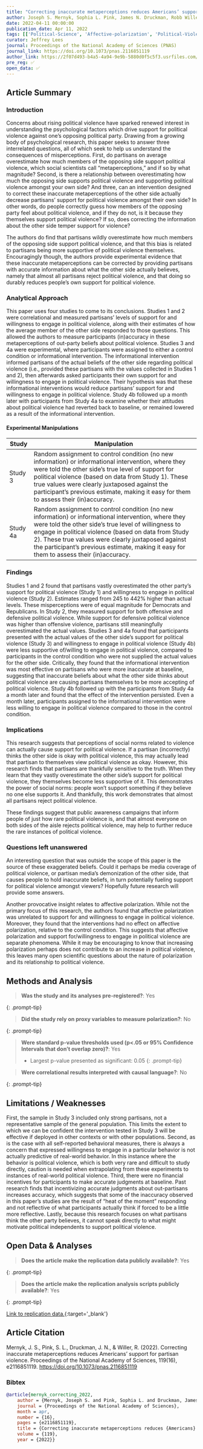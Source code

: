 ```yaml
---
title: "Correcting inaccurate metaperceptions reduces Americans’ support for partisan violence"
author: Joseph S. Mernyk, Sophia L. Pink, James N. Druckman, Robb Willer
date: 2022-04-11 00:00:00
publication_date: Apr 11, 2022
tags: [['Political-Science', 'Affective-polarization', 'Political-Violence', 'US', 'Quantitative', 'Experimental', 'Causal']]
curator: Jeffrey Lees
journal: Proceedings of the National Academy of Sciences (PNAS)
journal_link: https://doi.org/10.1073/pnas.2116851119
author_link: https://2f07d493-b4a5-4a94-9e9b-5880d0f5c5f3.usrfiles.com/ugd/2f07d4_e3b5afd8c2c14bf4b0c460bdfe76e5d4.pdf
pre_reg: ✅
open_data: ✅
---
```


## Article Summary

### Introduction

Concerns about rising <span class="glosstag" data-key="Political Violence">political violence</span> have sparked renewed interest in understanding the psychological factors which drive support for <span class="glosstag" data-key="Political Violence">political violence</span> against one’s opposing political party. Drawing from a growing body of psychological research, this paper seeks to answer three interrelated questions, all of which seek to help us understand the consequences of misperceptions. First, do partisans on average overestimate how much members of the opposing side support <span class="glosstag" data-key="Political Violence">political violence</span>, which social scientists call “<span class="glosstag" data-key="Metaperception">metaperceptions</span>,” and if so by what magnitude? Second, is there a relationship between overestimating how much the opposing side supports <span class="glosstag" data-key="Political Violence">political violence</span> and supporting <span class="glosstag" data-key="Political Violence">political violence</span> amongst your own side? And three, can an intervention designed to correct these inaccurate <span class="glosstag" data-key="Metaperception">metaperceptions</span> of the other side actually decrease partisans’ support for <span class="glosstag" data-key="Political Violence">political violence</span> amongst their own side? In other words, do people correctly guess how members of the opposing party feel about <span class="glosstag" data-key="Political Violence">political violence</span>, and if they do not, is it because they themselves support <span class="glosstag" data-key="Political Violence">political violence</span>? If so, does correcting the information about the other side temper support for violence? 

The authors do find that partisans wildly overestimate how much members of the opposing side support <span class="glosstag" data-key="Political Violence">political violence</span>, and that this bias is related to partisans being more supportive of <span class="glosstag" data-key="Political Violence">political violence</span> themselves. Encouragingly though, the authors provide experimental evidence that these inaccurate <span class="glosstag" data-key="Metaperception">metaperceptions</span> can be corrected by providing partisans with accurate information about what the other side actually believes, namely that almost all partisans reject <span class="glosstag" data-key="Political Violence">political violence</span>, and that doing so durably reduces people’s own support for <span class="glosstag" data-key="Political Violence">political violence</span>. 

### Analytical Approach

This paper uses four studies to come to its conclusions. Studies 1 and 2 were correlational and measured partisans’ levels of support for and willingness to engage in <span class="glosstag" data-key="Political Violence">political violence</span>, along with their estimates of how the average member of the other side responded to those questions. This allowed the authors to measure participants (in)accuracy in these <span class="glosstag" data-key="Metaperception">metaperceptions</span> of out-party beliefs about <span class="glosstag" data-key="Political Violence">political violence</span>. Studies 3 and 4a were experimental, where participants were assigned to either a control condition or informational intervention. The informational intervention informed partisans of the actual beliefs of the other side regarding <span class="glosstag" data-key="Political Violence">political violence</span> (i.e., provided these partisans with the values collected in Studies 1 and 2), then afterwards asked participants their own support for and willingness to engage in <span class="glosstag" data-key="Political Violence">political violence</span>. Their hypothesis was that these informational interventions would reduce partisans’ support for and willingness to engage in <span class="glosstag" data-key="Political Violence">political violence</span>. Study 4b followed up a month later with participants from Study 4a to examine whether their attitudes about <span class="glosstag" data-key="Political Violence">political violence</span> had reverted back to baseline, or remained lowered as a result of the informational intervention. 

#### Experimental Manipulations

<table class='table-wrapper-custom'>
  <thead>
    <tr>
      <th><b>Study</b></th>
      <th><b>Manipulation</b></th>
    </tr>
  </thead>
  <tbody>
    <tr>
      <td>Study 3</td>
      <td>Random assignment to control condition (no new information) or informational intervention, where they were told the other side’s true level of support for <span class="glosstag" data-key="Political Violence">political violence</span> (based on data from Study 1). These true values were clearly juxtaposed against the participant’s previous estimate, making it easy for them to assess their (in)accuracy.</td>
    </tr>
    <tr>
      <td>Study 4a</td>
      <td>Random assignment to control condition (no new information) or informational intervention, where they were told the other side’s true level of willingness to engage in <span class="glosstag" data-key="Political Violence">political violence</span> (based on data from Study 2). These true values were clearly juxtaposed against the participant’s previous estimate, making it easy for them to assess their (in)accuracy.</td>
    </tr>
  </tbody>
</table>


### Findings

Studies 1 and 2 found that partisans vastly overestimated the other party’s support for political violence (Study 1) and willingness to engage in political violence (Study 2). Estimates ranged from 245 to 442% higher than actual levels. These misperceptions were of equal magnitude for Democrats and Republicans. In Study 2, they measured support for both offensive and defensive political violence. While support for defensive political violence was higher than offensive violence, partisans still meaningfully overestimated the actual values. Studies 3 and 4a found that participants presented with the actual values of the other side’s support for political violence (Study 3) and willingness to engage in political violence (Study 4b) were less supportive of/willing to engage in political violence, compared to participants in the control condition who were not supplied the actual values for the other side. Critically, they found that the informational intervention was most effective on partisans who were more inaccurate at baseline, suggesting that inaccurate beliefs about what the other side thinks about political violence are causing partisans themselves to be more accepting of political violence. Study 4b followed up with the participants from Study 4a a month later and found that the effect of the intervention persisted. Even a month later, participants assigned to the informational intervention were less willing to engage in political violence compared to those in the control condition. 


### Implications

This research suggests that perceptions of social norms related to violence can actually cause support for political violence. If a partisan (incorrectly) thinks the other side is okay with political violence, this may actually lead that partisan to themselves view political violence as okay. However, this research finds that partisans are thankfully sensitive to the truth. When they learn that they vastly overestimate the other side’s support for political violence, they themselves become less supportive of it. This demonstrates the power of social norms: people won’t support something if they believe no one else supports it. And thankfully, this work demonstrates that almost all partisans reject political violence. 

These findings suggest that public awareness campaigns that inform people of just how rare political violence is, and that almost everyone on both sides of the aisle rejects political violence, may help to further reduce the rare instances of political violence. 

### Questions left unanswered

An interesting question that was outside the scope of this paper is the source of these exaggerated beliefs. Could it perhaps be media coverage of political violence, or partisan media’s demonization of the other side, that causes people to hold inaccurate beliefs, in turn potentially fueling support for political violence amongst viewers? Hopefully future research will provide some answers. 

Another provocative insight relates to affective polarization. While not the primary focus of this research, the authors found that affective polarization was unrelated to support for and willingness to engage in political violence. Moreover, they found that the interventions had no effect on affective polarization, relative to the control condition. This suggests that affective polarization and support for/willingness to engage in political violence are separate phenomena. While it may be encouraging to know that increasing polarization perhaps does not contribute to an increase in political violence, this leaves many open scientific questions about the nature of polarization and its relationship to political violence. 


## Methods and Analysis

> **Was the study and its analyses pre-registered?**: Yes
> 
{: .prompt-tip}

> **Did the study rely on proxy variables to measure polarization?**: No
> 
> 
>  
{: .prompt-tip}


> **Were standard p-value thresholds used (p<.05 or 95% Confidence Intervals that don’t overlap zero)?**: Yes
> 
> - Largest p-value presented as significant: 0.05
{: .prompt-tip}

> **Were correlational results interpreted with causal language?**: No
> 
{: .prompt-tip}

## Limitations / Weaknesses

First, the sample in Study 3 included only strong partisans, not a representative sample of the general population. This limits the extent to which we can be confident the intervention tested in Study 3 will be effective if deployed in other contexts or with other populations. Second, as is the case with all self-reported behavioral measures, there is always a concern that expressed willingness to engage in a particular behavior is not actually predictive of real-world behavior. In this instance where the behavior is political violence, which is both very rare and difficult to study directly, caution is needed when extrapolating from these experiments to instances of real-world political violence. Third, there were no financial incentives for participants to make accurate judgments at baseline. Past research finds that incentivizing accurate judgments about out-partisans increases accuracy, which suggests that some of the inaccuracy observed in this paper’s studies are the result of “heat of the moment” responding and not reflective of what participants actually think if forced to be a little more reflective. Lastly, because this research focuses on what partisans think the other party believes, it cannot speak directly to what might motivate political independents to support political violence. 

## Open Data & Analyses

> **Does the article make the replication data publicly available?**: Yes
> 
{: .prompt-tip}

> **Does the article make the replication analysis scripts publicly available?**: Yes
> 
{: .prompt-tip}


[Link to replication data.](https://osf.io/rsyeh/ ){:target='_blank'}

## Article Citation

Mernyk, J. S., Pink, S. L., Druckman, J. N., & Willer, R. (2022). Correcting inaccurate metaperceptions reduces Americans’ support for partisan violence. Proceedings of the National Academy of Sciences, 119(16), e2116851119. https://doi.org/10.1073/pnas.2116851119

### Bibtex

```bibtex
@article{mernyk_correcting_2022,
	author = {Mernyk, Joseph S. and Pink, Sophia L. and Druckman, James N. and Willer, Robb},
	journal = {Proceedings of the National Academy of Sciences},
	month = apr,
	number = {16},
	pages = {e2116851119},
	title = {Correcting inaccurate metaperceptions reduces {Americans}' support for partisan violence},
	volume = {119},
	year = {2022}}

```

